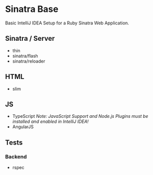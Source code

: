 # Sinatra Base

Basic IntelliJ IDEA Setup for a Ruby Sinatra Web Application. 

## Sinatra / Server
* thin
* sinatra/flash
* sinatra/reloader

## HTML
* slim

## JS
* TypeScript _Note: JavaScript Support and Node.js Plugins must be installed and enabled in IntelliJ IDEA!_
* AngularJS


## Tests
### Backend
* rspec